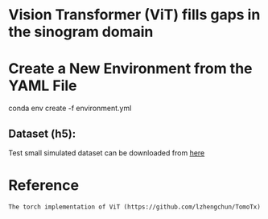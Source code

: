 # Vision Transformer (ViT) fills gaps in the sinogram domain

# Create a New Environment from the YAML File
conda env create -f environment.yml

## Dataset (h5):
Test small simulated dataset can be downloaded from [here](https://drive.google.com/drive/folders/19BIugC-aL9Ijpk8WWb_XWZW2X3A15Xgr)

# Reference
    The torch implementation of ViT (https://github.com/lzhengchun/TomoTx)

